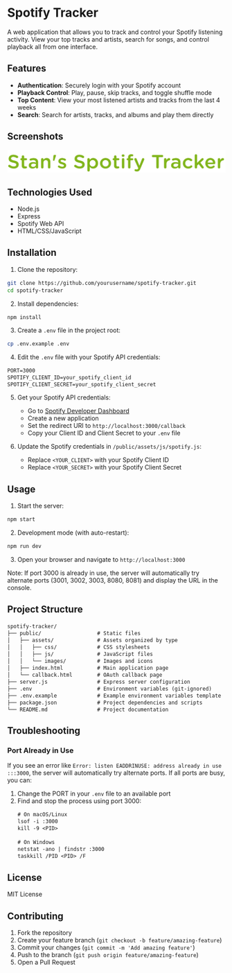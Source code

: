 # Spotify Tracker

A web application that allows you to track and control your Spotify listening activity. View your top tracks and artists, search for songs, and control playback all from one interface.

## Features

- **Authentication**: Securely login with your Spotify account
- **Playback Control**: Play, pause, skip tracks, and toggle shuffle mode
- **Top Content**: View your most listened artists and tracks from the last 4 weeks
- **Search**: Search for artists, tracks, and albums and play them directly

## Screenshots

![Spotify Tracker Screenshot](public/assets/images/header.jpeg)

## Technologies Used

- Node.js
- Express
- Spotify Web API
- HTML/CSS/JavaScript

## Installation

1. Clone the repository:
```bash
git clone https://github.com/yourusername/spotify-tracker.git
cd spotify-tracker
```

2. Install dependencies:
```bash
npm install
```

3. Create a `.env` file in the project root:
```bash
cp .env.example .env
```

4. Edit the `.env` file with your Spotify API credentials:
```
PORT=3000
SPOTIFY_CLIENT_ID=your_spotify_client_id
SPOTIFY_CLIENT_SECRET=your_spotify_client_secret
```

5. Get your Spotify API credentials:
   - Go to [Spotify Developer Dashboard](https://developer.spotify.com/dashboard/)
   - Create a new application
   - Set the redirect URI to `http://localhost:3000/callback`
   - Copy your Client ID and Client Secret to your `.env` file

6. Update the Spotify credentials in `/public/assets/js/spotify.js`:
   - Replace `<YOUR_CLIENT>` with your Spotify Client ID
   - Replace `<YOUR_SECRET>` with your Spotify Client Secret

## Usage

1. Start the server:
```bash
npm start
```

2. Development mode (with auto-restart):
```bash
npm run dev
```

3. Open your browser and navigate to `http://localhost:3000`

Note: If port 3000 is already in use, the server will automatically try alternate ports (3001, 3002, 3003, 8080, 8081) and display the URL in the console.

## Project Structure

```
spotify-tracker/
├── public/                  # Static files
│   ├── assets/              # Assets organized by type
│   │   ├── css/             # CSS stylesheets
│   │   ├── js/              # JavaScript files
│   │   └── images/          # Images and icons
│   ├── index.html           # Main application page
│   └── callback.html        # OAuth callback page
├── server.js                # Express server configuration
├── .env                     # Environment variables (git-ignored)
├── .env.example             # Example environment variables template
├── package.json             # Project dependencies and scripts
└── README.md                # Project documentation
```

## Troubleshooting

### Port Already in Use
If you see an error like `Error: listen EADDRINUSE: address already in use :::3000`, the server will automatically try alternate ports. If all ports are busy, you can:

1. Change the PORT in your `.env` file to an available port
2. Find and stop the process using port 3000:
   ```
   # On macOS/Linux
   lsof -i :3000
   kill -9 <PID>
   
   # On Windows
   netstat -ano | findstr :3000
   taskkill /PID <PID> /F
   ```

## License

MIT License

## Contributing

1. Fork the repository
2. Create your feature branch (`git checkout -b feature/amazing-feature`)
3. Commit your changes (`git commit -m 'Add amazing feature'`)
4. Push to the branch (`git push origin feature/amazing-feature`)
5. Open a Pull Request
